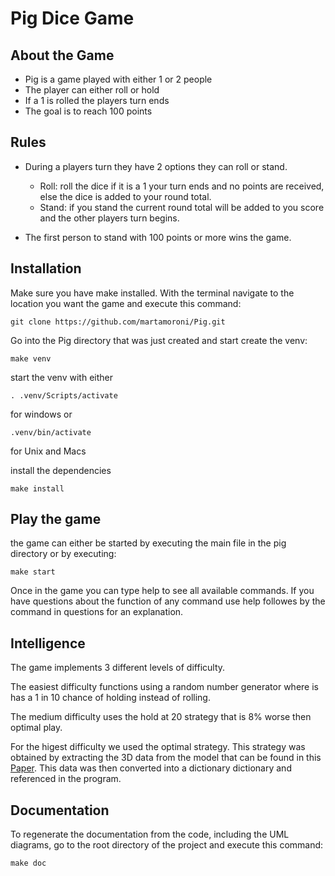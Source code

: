 # Pig Dice Game



## About the Game
- Pig is a game played with either 1 or 2 people
- The player can either roll or hold
- If a 1 is rolled the players turn ends
- The goal is to reach 100 points

## Rules
- During a players turn they have 2 options they can roll or stand.
    - Roll: roll the dice if it is a 1 your turn ends and no points are received, else the dice is added to your round total.
    - Stand: if you stand the current round total will be added to you score and the other players turn begins.

- The first person to stand with 100 points or more wins the game.

## Installation
Make sure you have make installed.
With the terminal navigate to the location you want the game and execute this command:

```
git clone https://github.com/martamoroni/Pig.git
```

Go into the Pig directory that was just created and start create the venv:

```
make venv
```
start the venv with either 
```
. .venv/Scripts/activate
```
for windows or 
```
.venv/bin/activate
```
for Unix and Macs

install the dependencies
```
make install
```


## Play the game

the game can either be started by executing the main file in the pig directory or by executing:
```
make start
```
Once in the game you can type help to see all available commands. If you have questions about the function of any command use help followes by the command in questions for an explanation.

## Intelligence 
The game implements 3 different levels of difficulty.

The easiest difficulty functions using a random number generator where is has a 1 in 10 chance of holding instead of rolling.

The medium difficulty uses the hold at 20 strategy that is 8% worse then optimal play.

For the higest difficulty we used the optimal strategy. This strategy was obtained by extracting the 3D data from the model that can be found in this [Paper](https://cupola.gettysburg.edu/cgi/viewcontent.cgi?article=1003&context=csfac). This data was then converted into a dictionary dictionary and referenced in the program.

## Documentation
To regenerate the documentation from the code, including the UML diagrams, go to the root directory of the project and execute this command:
```
make doc
```
